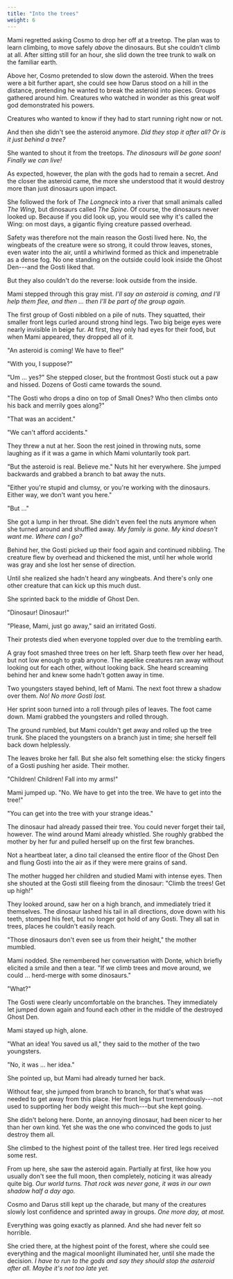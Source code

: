 ```yaml
---
title: "Into the trees"
weight: 6
---
```


Mami regretted asking Cosmo to drop her off at a treetop. The plan was to learn climbing, to move safely _above_ the dinosaurs. But she couldn't climb at all. After sitting still for an hour, she slid down the tree trunk to walk on the familiar earth.

Above her, Cosmo pretended to slow down the asteroid. When the trees were a bit further apart, she could see how Darus stood on a hill in the distance, pretending he wanted to break the asteroid into pieces. Groups gathered around him. Creatures who watched in wonder as this great wolf god demonstrated his powers.

Creatures who wanted to know if they had to start running right now or not.

And then she didn't see the asteroid anymore. _Did they stop it after all? Or is it just behind a tree?_

She wanted to shout it from the treetops. _The dinosaurs will be gone soon! Finally we can live!_ 

As expected, however, the plan with the gods had to remain a secret. And the closer the asteroid came, the more she understood that it would destroy more than just dinosaurs upon impact.

She followed the fork of _The Longneck_ into a river that small animals called _The Wing_, but dinosaurs called _The Spine_. Of course, the dinosaurs never looked up. Because if you did look up, you would see why it's called the Wing: on most days, a gigantic flying creature passed overhead.

Safety was therefore not the main reason the Gosti lived here. No, the wingbeats of the creature were so strong, it could throw leaves, stones, even water into the air, until a whirlwind formed as thick and impenetrable as a dense fog. No one standing on the outside could look inside the Ghost Den---and the Gosti liked that.

But they also couldn't do the reverse: look outside from the inside.

Mami stepped through this gray mist. _I'll say an asteroid is coming, and I'll help them flee, and then ... then I'll be part of the group again._

The first group of Gosti nibbled on a pile of nuts. They squatted, their smaller front legs curled around strong hind legs. Two big beige eyes were nearly invisible in beige fur. At first, they only had eyes for their food, but when Mami appeared, they dropped all of it.

"An asteroid is coming! We have to flee!"

"With you, I suppose?"

"Um ... yes?" She stepped closer, but the frontmost Gosti stuck out a paw and hissed. Dozens of Gosti came towards the sound.

"The Gosti who drops a dino on top of Small Ones? Who then climbs onto his back and merrily goes along?"

"That was an accident."

"We can't afford accidents." 

They threw a nut at her. Soon the rest joined in throwing nuts, some laughing as if it was a game in which Mami voluntarily took part.

"But the asteroid is real. Believe me." Nuts hit her everywhere. She jumped backwards and grabbed a branch to bat away the nuts.

"Either you're stupid and clumsy, or you're working with the dinosaurs. Either way, we don't want you here."

"But ..." 

She got a lump in her throat. She didn't even feel the nuts anymore when she turned around and shuffled away. _My family is gone. My kind doesn't want me. Where can I go?_

Behind her, the Gosti picked up their food again and continued nibbling. The creature flew by overhead and thickened the mist, until her whole world was gray and she lost her sense of direction.

Until she realized she hadn't heard any wingbeats. And there's only one other creature that can kick up this much dust.

She sprinted back to the middle of Ghost Den. 

"Dinosaur! Dinosaur!"

"Please, Mami, just go away," said an irritated Gosti. 

Their protests died when everyone toppled over due to the trembling earth.

A gray foot smashed three trees on her left. Sharp teeth flew over her head, but not low enough to grab anyone. The apelike creatures ran away without looking out for each other, without looking back. She heard screaming behind her and knew some hadn't gotten away in time.

Two youngsters stayed behind, left of Mami. The next foot threw a shadow over them. _No! No more Gosti lost._ 

Her sprint soon turned into a roll through piles of leaves. The foot came down. Mami grabbed the youngsters and rolled through.

The ground rumbled, but Mami couldn't get away and rolled up the tree trunk. She placed the youngsters on a branch just in time; she herself fell back down helplessly.

The leaves broke her fall. But she also felt something else: the sticky fingers of a Gosti pushing her aside. Their mother. 

"Children! Children! Fall into my arms!"

Mami jumped up. "No. We have to get into the tree. We have to get into the tree!"

"You can get into the tree with your strange ideas."

The dinosaur had already passed their tree. You could never forget their tail, however. The wind around Mami already whistled. She roughly grabbed the mother by her fur and pulled herself up on the first few branches.

Not a heartbeat later, a dino tail cleansed the entire floor of the Ghost Den and flung Gosti into the air as if they were mere grains of sand.

The mother hugged her children and studied Mami with intense eyes. Then she shouted at the Gosti still fleeing from the dinosaur: "Climb the trees! Get up high!"

They looked around, saw her on a high branch, and immediately tried it themselves. The dinosaur lashed his tail in all directions, dove down with his teeth, stomped his feet, but no longer got hold of any Gosti. They all sat in trees, places he couldn't easily reach.

"Those dinosaurs don't even see us from their height," the mother mumbled.

Mami nodded. She remembered her conversation with Donte, which briefly elicited a smile and then a tear. "If we climb trees and move around, we could ... herd-merge with some dinosaurs."

"What?" 

The Gosti were clearly uncomfortable on the branches. They immediately let jumped down again and found each other in the middle of the destroyed Ghost Den.

Mami stayed up high, alone.

"What an idea! You saved us all," they said to the mother of the two youngsters.

"No, it was ... her idea." 

She pointed up, but Mami had already turned her back. 

Without fear, she jumped from branch to branch, for that's what was needed to get away from this place. Her front legs hurt tremendously---not used to supporting her body weight this much---but she kept going.

She didn't belong here. Donte, an annoying dinosaur, had been nicer to her than her own kind. Yet she was the one who convinced the gods to just destroy them all.

She climbed to the highest point of the tallest tree. Her tired legs received some rest.

From up here, she saw the asteroid again. Partially at first, like how you usually don't see the full moon, then completely, noticing it was already quite big. _Our world turns. That rock was never gone, it was in our own shadow half a day ago._

Cosmo and Darus still kept up the charade, but many of the creatures slowly lost confidence and sprinted away in groups. _One more day, at most._

Everything was going exactly as planned. And she had never felt so horrible. 

She cried there, at the highest point of the forest, where she could see everything and the magical moonlight illuminated her, until she made the decision. _I have to run to the gods and say they should stop the asteroid after all. Maybe it's not too late yet._

